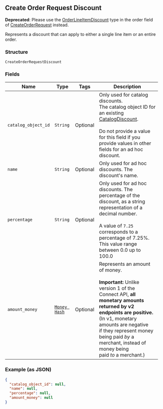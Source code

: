 ## Create Order Request Discount

__Deprecated__: Please use the [OrderLineItemDiscount](./models/order-line-item-discount.md) type
in the order field of [CreateOrderRequest](./models/create-order-request.md) instead.

Represents a discount that can apply to either a single line item or an entire order.

### Structure

`CreateOrderRequestDiscount`

### Fields

| Name | Type | Tags | Description |
|  --- | --- | --- | --- |
| `catalog_object_id` | `String` | Optional | Only used for catalog discounts.<br>The catalog object ID for an existing [CatalogDiscount](./models/catalog-discount.md).<br><br>Do not provide a value for this field if you provide values in other fields for an ad hoc discount. |
| `name` | `String` | Optional | Only used for ad hoc discounts. The discount's name. |
| `percentage` | `String` | Optional | Only used for ad hoc discounts. The percentage of the discount, as a string representation of a decimal number.<br><br>A value of `7.25` corresponds to a percentage of 7.25%. This value range between 0.0 up to 100.0 |
| `amount_money` | [`Money Hash`](/doc/models/money.md) | Optional | Represents an amount of money.<br><br>__Important:__ Unlike version 1 of the Connect API, __all monetary amounts<br>returned by v2 endpoints are positive.__ (In v1, monetary amounts are negative<br>if they represent money being paid _by_ a merchant, instead of money being<br>paid _to_ a merchant.) |

### Example (as JSON)

```json
{
  "catalog_object_id": null,
  "name": null,
  "percentage": null,
  "amount_money": null
}
```

